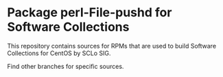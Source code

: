 # Package perl-File-pushd for Software Collections

This repository contains sources for RPMs that are used
to build Software Collections for CentOS by SCLo SIG.

Find other branches for specific sources.
